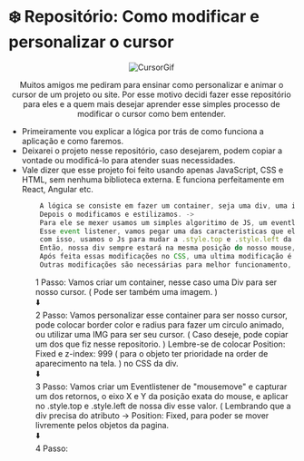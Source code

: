 # ❄️ Repositório: Como modificar e personalizar o cursor

<div align="center">
<img src="https://i.imgur.com/G7LYPig.gif" alt="CursorGif" />
<div / >

Muitos amigos me pediram para ensinar como personalizar e animar o cursor de um projeto ou site. Por esse motivo decidi fazer esse repositório para eles e a quem mais desejar aprender esse simples processo de modificar o cursor como bem entender. 

<ul align="left">
<li>Primeiramente vou explicar a lógica por trás de como funciona a aplicação e como faremos.</li>
<li>Deixarei o projeto nesse repositório, caso desejarem, podem copiar a vontade ou modificá-lo para atender suas necessidades.</li>
<li>Vale dizer que esse projeto foi feito usando apenas JavaScript, CSS e HTML, sem nenhuma biblioteca externa. E funciona perfeitamente em React, Angular etc.</li>
<ul />

~~~javascript
 A lógica se consiste em fazer um container, seja uma div, uma imagem ou seja o que for para ser seu cursor ->
 Depois o modificamos e estilizamos. ->
 Para ele se mexer usamos um simples algoritimo de JS, um eventlistener do mousemove ou seja ele ativa cada vez que seu mouse se mexe. ->
 Esse event listener, vamos pegar uma das caracteristicas que ele vai devolver, a localização X e Y do posicionamento exato do seu cursor na tela. ->
 com isso, usamos o Js para mudar a .style.top e .style.left da div ( nosso cursor ) para a posição exata do nosso mouse ->
 Então, nossa div sempre estará na mesma posição do nosso mouse, mas muita atenção, antes é necessário fazer algumas alterações no CSS da nossa div como por exemplo adicionar uma Position: fixed para ele poder se mover livremente pela tela. ->
 Após feita essas modificações no CSS, uma ultima modificação é necessária, no css body ou * , adicionar cursor: none para esconder seu cursor nativo. ->
 Outras modificações são necessárias para melhor funcionamento, como fazer uma função para esconder o cursor caso ele saia da tela, mas fique tranquilo que explicarei tudo no passo a passo!
~~~
<div align="left">
1 Passo: Vamos criar um container, nesse caso uma Div para ser nosso cursor. ( Pode ser também uma imagem. )
<br />
⬇️
<br />
2 Passo: Vamos personalizar esse container para ser nosso cursor, pode colocar border color e radius para fazer um circulo animado, ou utilizar uma IMG para ser seu cursor. ( Caso deseje, pode copiar um dos que fiz nesse repositorio. ) Lembre-se de colocar Position: Fixed e z-index: 999 ( para o objeto ter prioridade na order de aparecimento na tela. ) no CSS da div.
<br / >
 ⬇️
 <br />
 3 Passo: Vamos criar um Eventlistener de "mousemove" e capturar um dos retornos, o eixo X e Y da posição exata do mouse, e aplicar no .style.top e .style.left de nossa div esse valor. ( Lembrando que a div precisa do atributo -> Position: Fixed, para poder se mover livremente pelos objetos da pagina.
 <br />
 ⬇️
 <br />
 4 Passo:
</div>


